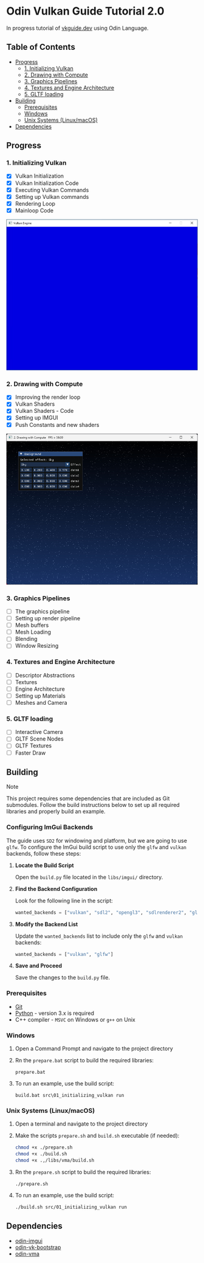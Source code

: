 # Odin Vulkan Guide Tutorial 2.0

In progress tutorial of [vkguide.dev](https://vkguide.dev/) using Odin Language.

## Table of Contents

- [Progress](#progress)
  - [1. Initializing Vulkan](#1-initializing-vulkan)
  - [2. Drawing with Compute](#2-drawing-with-compute)
  - [3. Graphics Pipelines](#3-graphics-pipelines)
  - [4. Textures and Engine Architecture](#4-textures-and-engine-architecture)
  - [5. GLTF loading](#5-gltf-loading)
- [Building](#building)
  - [Prerequisites](#prerequisites)
  - [Windows](#windows)
  - [Unix Systems (Linux/macOS)](#unix-systems-linuxmacos)
- [Dependencies](#dependencies)

## Progress

### 1. Initializing Vulkan

- [x] Vulkan Initialization
- [x] Vulkan Initialization Code
- [x] Executing Vulkan Commands
- [x] Setting up Vulkan commands
- [x] Rendering Loop
- [x] Mainloop Code

![image info](./docs/section-1.jpg)

### 2. Drawing with Compute

- [x] Improving the render loop
- [x] Vulkan Shaders
- [x] Vulkan Shaders - Code
- [x] Setting up IMGUI
- [x] Push Constants and new shaders

![image info](./docs/section-2.jpg)

### 3. Graphics Pipelines

- [ ] The graphics pipeline
- [ ] Setting up render pipeline
- [ ] Mesh buffers
- [ ] Mesh Loading
- [ ] Blending
- [ ] Window Resizing

### 4. Textures and Engine Architecture

- [ ] Descriptor Abstractions
- [ ] Textures
- [ ] Engine Architecture
- [ ] Setting up Materials
- [ ] Meshes and Camera

### 5. GLTF loading

- [ ] Interactive Camera
- [ ] GLTF Scene Nodes
- [ ] GLTF Textures
- [ ] Faster Draw

## Building

> [!NOTE]
> This project requires some dependencies that are included as Git submodules. Follow the build
> instructions below to set up all required libraries and properly build an example.

### Configuring ImGui Backends

The guide uses `SD2` for windowing and platform, but we are going to use `glfw`. To configure
the ImGui build script to use only the `glfw` and `vulkan` backends, follow these steps:

1. **Locate the Build Script**

   Open the `build.py` file located in the `libs/imgui/` directory.

2. **Find the Backend Configuration**

   Look for the following line in the script:

    ```python
    wanted_backends = ["vulkan", "sdl2", "opengl3", "sdlrenderer2", "glfw", "dx11", "dx12", "win32", "osx", "metal", "wgpu"]
    ```

3. **Modify the Backend List**

    Update the `wanted_backends` list to include only the `glfw` and `vulkan` backends:

    ```python
    wanted_backends = ["vulkan", "glfw"]
    ```

4. **Save and Proceed**

    Save the changes to the `build.py` file.

### Prerequisites

- [Git](http://git-scm.com/downloads)
- [Python](https://www.python.org/downloads/) - version 3.x is required
- C++ compiler - `MSVC` on Windows or `g++` on Unix

### Windows

1. Open a Command Prompt and navigate to the project directory

2. Rn the `prepare.bat` script to build the required libraries:

    ```batch
    prepare.bat
    ```

3. To run an example, use the build script:

    ```batch
    build.bat src\01_initializing_vulkan run
    ```

### Unix Systems (Linux/macOS)

1. Open a terminal and navigate to the project directory

2. Make the scripts `prepare.sh` and `build.sh` executable (if needed):

    ```bash
    chmod +x ./prepare.sh
    chmod +x ./build.sh
    chmod +x .,/libs/vma/build.sh
    ```

3. Rn the `prepare.sh` script to build the required libraries:

    ```batch
    ./prepare.sh
    ```

4. To run an example, use the build script:

    ```bash
    ./build.sh src/01_initializing_vulkan run
    ```

## Dependencies

- [odin-imgui](https://gitlab.com/L-4/odin-imgui/-/tree/main?ref_type=heads)
- [odin-vk-bootstrap](https://github.com/Capati/odin-vk-bootstrap)
- [odin-vma](https://github.com/Capati/odin-vma)
